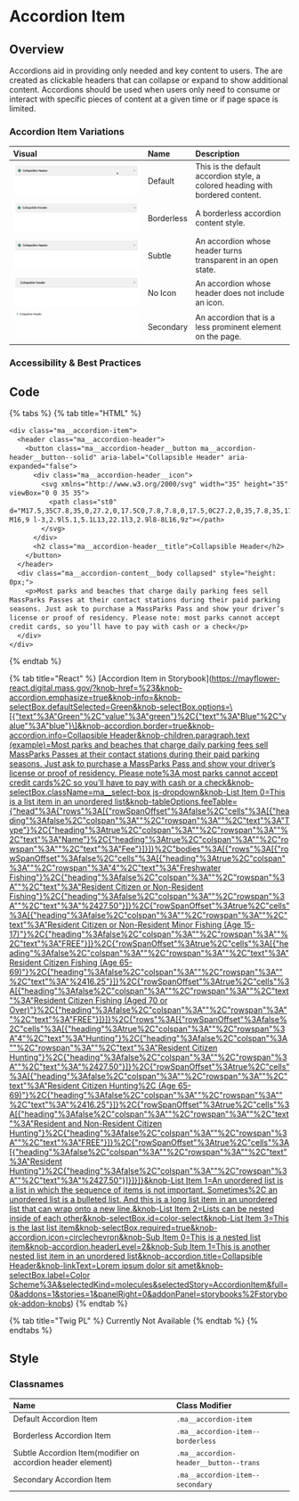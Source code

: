 # Accordion Item

## Overview

Accordions aid in providing only needed and key content to users. The are created as clickable headers that can collapse or expand to show additional content. Accordions should be used when users only need to consume or interact with specific pieces of content at a given time or if page space is limited.

### Accordion Item Variations

| Visual | Name | Description |
| :--- | :--- | :--- |
| ![](../../.gitbook/assets/accordiondefault.gif) | Default | This is the default accordion style, a colored heading with bordered content. |
| ![](../../.gitbook/assets/accordion-borderless.gif) | Borderless | A borderless accordion content style. |
| ![](../../.gitbook/assets/accordion-subtle.gif) | Subtle | An accordion whose header turns transparent  in an open state. |
| ![](../../.gitbook/assets/accordionnoicon.gif) | No Icon | An accordion whose header does not include an icon. |
| ![](../../.gitbook/assets/accordionsecondary.gif) | Secondary | An accordion that is a less prominent element on the page. |

### Accessibility & Best Practices

## Code

{% tabs %}
{% tab title="HTML" %}
```markup
<div class="ma__accordion-item">
  <header class="ma__accordion-header">
    <button class="ma__accordion-header__button ma__accordion-header__button--solid" aria-label="Collapsible Header" aria-expanded="false">
      <div class="ma__accordion-header__icon">
        <svg xmlns="http://www.w3.org/2000/svg" width="35" height="35" viewBox="0 0 35 35">
          <path class="st0" d="M17.5,35C7.8,35,0,27.2,0,17.5C0,7.8,7.8,0,17.5,0C27.2,0,35,7.8,35,17.5C35,27.2,27.2,35,17.5,35z M16,9 l-3,2.9l5.1,5.1L13,22.1l3,2.9l8-8L16,9z"></path>
        </svg>
      </div>
      <h2 class="ma__accordion-header__title">Collapsible Header</h2>
    </button>
  </header>
  <div class="ma__accordion-content__body collapsed" style="height: 0px;">
    <p>Most parks and beaches that charge daily parking fees sell MassParks Passes at their contact stations during their paid parking seasons. Just ask to purchase a MassParks Pass and show your driver’s license or proof of residency. Please note: most parks cannot accept credit cards, so you’ll have to pay with cash or a check</p>
  </div>
</div>
```
{% endtab %}

{% tab title="React" %}
\[Accordion Item in Storybook\]\([https://mayflower-react.digital.mass.gov/?knob-href=%23&knob-accordion.emphasize=true&knob-info=&knob-selectBox.defaultSelected=Green&knob-selectBox.options=\[{"text"%3A"Green"%2C"value"%3A"green"}%2C{"text"%3A"Blue"%2C"value"%3A"blue"}\]&knob-accordion.border=true&knob-accordion.info=Collapsible Header&knob-children.paragraph.text \(example\)=Most parks and beaches that charge daily parking fees sell MassParks Passes at their contact stations during their paid parking seasons. Just ask to purchase a MassParks Pass and show your driver’s license or proof of residency. Please note%3A most parks cannot accept credit cards%2C so you’ll have to pay with cash or a check&knob-selectBox.className=ma\_\_select-box js-dropdown&knob-List Item 0=This is a list item in an unordered list&knob-tableOptions.feeTable={"head"%3A{"rows"%3A\[{"rowSpanOffset"%3Afalse%2C"cells"%3A\[{"heading"%3Afalse%2C"colspan"%3A""%2C"rowspan"%3A""%2C"text"%3A"Type"}%2C{"heading"%3Atrue%2C"colspan"%3A""%2C"rowspan"%3A""%2C"text"%3A"Name"}%2C{"heading"%3Atrue%2C"colspan"%3A""%2C"rowspan"%3A""%2C"text"%3A"Fee"}\]}\]}%2C"bodies"%3A\[{"rows"%3A\[{"rowSpanOffset"%3Afalse%2C"cells"%3A\[{"heading"%3Atrue%2C"colspan"%3A""%2C"rowspan"%3A"4"%2C"text"%3A"Freshwater Fishing"}%2C{"heading"%3Afalse%2C"colspan"%3A""%2C"rowspan"%3A""%2C"text"%3A"Resident Citizen or Non-Resident Fishing"}%2C{"heading"%3Afalse%2C"colspan"%3A""%2C"rowspan"%3A""%2C"text"%3A"%2427.50"}\]}%2C{"rowSpanOffset"%3Atrue%2C"cells"%3A\[{"heading"%3Afalse%2C"colspan"%3A""%2C"rowspan"%3A""%2C"text"%3A"Resident Citizen or Non-Resident Minor Fishing \(Age 15-17\)"}%2C{"heading"%3Afalse%2C"colspan"%3A""%2C"rowspan"%3A""%2C"text"%3A"FREE"}\]}%2C{"rowSpanOffset"%3Atrue%2C"cells"%3A\[{"heading"%3Afalse%2C"colspan"%3A""%2C"rowspan"%3A""%2C"text"%3A"Resident Citizen Fishing \(Age 65-69\)"}%2C{"heading"%3Afalse%2C"colspan"%3A""%2C"rowspan"%3A""%2C"text"%3A"%2416.25"}\]}%2C{"rowSpanOffset"%3Atrue%2C"cells"%3A\[{"heading"%3Afalse%2C"colspan"%3A""%2C"rowspan"%3A""%2C"text"%3A"Resident Citizen Fishing \(Aged 70 or Over\)"}%2C{"heading"%3Afalse%2C"colspan"%3A""%2C"rowspan"%3A""%2C"text"%3A"FREE"}\]}\]}%2C{"rows"%3A\[{"rowSpanOffset"%3Afalse%2C"cells"%3A\[{"heading"%3Atrue%2C"colspan"%3A""%2C"rowspan"%3A"4"%2C"text"%3A"Hunting"}%2C{"heading"%3Afalse%2C"colspan"%3A""%2C"rowspan"%3A""%2C"text"%3A"Resident Citizen Hunting"}%2C{"heading"%3Afalse%2C"colspan"%3A""%2C"rowspan"%3A""%2C"text"%3A"%2427.50"}\]}%2C{"rowSpanOffset"%3Atrue%2C"cells"%3A\[{"heading"%3Afalse%2C"colspan"%3A""%2C"rowspan"%3A""%2C"text"%3A"Resident Citizen Hunting%2C \(Age 65-69\)"}%2C{"heading"%3Afalse%2C"colspan"%3A""%2C"rowspan"%3A""%2C"text"%3A"%2416.25"}\]}%2C{"rowSpanOffset"%3Atrue%2C"cells"%3A\[{"heading"%3Afalse%2C"colspan"%3A""%2C"rowspan"%3A""%2C"text"%3A"Resident and Non-Resident Citizen Hunting"}%2C{"heading"%3Afalse%2C"colspan"%3A""%2C"rowspan"%3A""%2C"text"%3A"FREE"}\]}%2C{"rowSpanOffset"%3Atrue%2C"cells"%3A\[{"heading"%3Afalse%2C"colspan"%3A""%2C"rowspan"%3A""%2C"text"%3A"Resident Hunting"}%2C{"heading"%3Afalse%2C"colspan"%3A""%2C"rowspan"%3A""%2C"text"%3A"%2427.50"}\]}\]}\]}&knob-List Item 1=An unordered list is a list in which the sequence of items is not important. Sometimes%2C an unordered list is a bulleted list. And this is a long list item in an unordered list that can wrap onto a new line.&knob-List Item 2=Lists can be nested inside of each other&knob-selectBox.id=color-select&knob-List Item 3=This is the last list item&knob-selectBox.required=true&knob-accordion.icon=circlechevron&knob-Sub Item 0=This is a nested list item&knob-accordion.headerLevel=2&knob-Sub Item 1=This is another nested list item in an unordered list&knob-accordion.title=Collapsible Header&knob-linkText=Lorem ipsum dolor sit amet&knob-selectBox.label=Color Scheme%3A&selectedKind=molecules&selectedStory=AccordionItem&full=0&addons=1&stories=1&panelRight=0&addonPanel=storybooks%2Fstorybook-addon-knobs](https://mayflower-react.digital.mass.gov/?knob-href=%23&knob-accordion.emphasize=true&knob-info=&knob-selectBox.defaultSelected=Green&knob-selectBox.options=[{"text"%3A"Green"%2C"value"%3A"green"}%2C{"text"%3A"Blue"%2C"value"%3A"blue"}]&knob-accordion.border=true&knob-accordion.info=Collapsible%20Header&knob-children.paragraph.text%20%28example%29=Most%20parks%20and%20beaches%20that%20charge%20daily%20parking%20fees%20sell%20MassParks%20Passes%20at%20their%20contact%20stations%20during%20their%20paid%20parking%20seasons.%20Just%20ask%20to%20purchase%20a%20MassParks%20Pass%20and%20show%20your%20driver’s%20license%20or%20proof%20of%20residency.%20Please%20note%3A%20most%20parks%20cannot%20accept%20credit%20cards%2C%20so%20you’ll%20have%20to%20pay%20with%20cash%20or%20a%20check&knob-selectBox.className=ma__select-box%20js-dropdown&knob-List%20Item%200=This%20is%20a%20list%20item%20in%20an%20unordered%20list&knob-tableOptions.feeTable={"head"%3A{"rows"%3A[{"rowSpanOffset"%3Afalse%2C"cells"%3A[{"heading"%3Afalse%2C"colspan"%3A""%2C"rowspan"%3A""%2C"text"%3A"Type"}%2C{"heading"%3Atrue%2C"colspan"%3A""%2C"rowspan"%3A""%2C"text"%3A"Name"}%2C{"heading"%3Atrue%2C"colspan"%3A""%2C"rowspan"%3A""%2C"text"%3A"Fee"}]}]}%2C"bodies"%3A[{"rows"%3A[{"rowSpanOffset"%3Afalse%2C"cells"%3A[{"heading"%3Atrue%2C"colspan"%3A""%2C"rowspan"%3A"4"%2C"text"%3A"Freshwater%20Fishing"}%2C{"heading"%3Afalse%2C"colspan"%3A""%2C"rowspan"%3A""%2C"text"%3A"Resident%20Citizen%20or%20Non-Resident%20Fishing"}%2C{"heading"%3Afalse%2C"colspan"%3A""%2C"rowspan"%3A""%2C"text"%3A"%2427.50"}]}%2C{"rowSpanOffset"%3Atrue%2C"cells"%3A[{"heading"%3Afalse%2C"colspan"%3A""%2C"rowspan"%3A""%2C"text"%3A"Resident%20Citizen%20or%20Non-Resident%20Minor%20Fishing%20%28Age%2015-17%29"}%2C{"heading"%3Afalse%2C"colspan"%3A""%2C"rowspan"%3A""%2C"text"%3A"FREE"}]}%2C{"rowSpanOffset"%3Atrue%2C"cells"%3A[{"heading"%3Afalse%2C"colspan"%3A""%2C"rowspan"%3A""%2C"text"%3A"Resident%20Citizen%20Fishing%20%28Age%2065-69%29"}%2C{"heading"%3Afalse%2C"colspan"%3A""%2C"rowspan"%3A""%2C"text"%3A"%2416.25"}]}%2C{"rowSpanOffset"%3Atrue%2C"cells"%3A[{"heading"%3Afalse%2C"colspan"%3A""%2C"rowspan"%3A""%2C"text"%3A"Resident%20Citizen%20Fishing%20%28Aged%2070%20or%20Over%29"}%2C{"heading"%3Afalse%2C"colspan"%3A""%2C"rowspan"%3A""%2C"text"%3A"FREE"}]}]}%2C{"rows"%3A[{"rowSpanOffset"%3Afalse%2C"cells"%3A[{"heading"%3Atrue%2C"colspan"%3A""%2C"rowspan"%3A"4"%2C"text"%3A"Hunting"}%2C{"heading"%3Afalse%2C"colspan"%3A""%2C"rowspan"%3A""%2C"text"%3A"Resident%20Citizen%20Hunting"}%2C{"heading"%3Afalse%2C"colspan"%3A""%2C"rowspan"%3A""%2C"text"%3A"%2427.50"}]}%2C{"rowSpanOffset"%3Atrue%2C"cells"%3A[{"heading"%3Afalse%2C"colspan"%3A""%2C"rowspan"%3A""%2C"text"%3A"Resident%20Citizen%20Hunting%2C%20%28Age%2065-69%29"}%2C{"heading"%3Afalse%2C"colspan"%3A""%2C"rowspan"%3A""%2C"text"%3A"%2416.25"}]}%2C{"rowSpanOffset"%3Atrue%2C"cells"%3A[{"heading"%3Afalse%2C"colspan"%3A""%2C"rowspan"%3A""%2C"text"%3A"Resident%20and%20Non-Resident%20Citizen%20Hunting"}%2C{"heading"%3Afalse%2C"colspan"%3A""%2C"rowspan"%3A""%2C"text"%3A"FREE"}]}%2C{"rowSpanOffset"%3Atrue%2C"cells"%3A[{"heading"%3Afalse%2C"colspan"%3A""%2C"rowspan"%3A""%2C"text"%3A"Resident%20Hunting"}%2C{"heading"%3Afalse%2C"colspan"%3A""%2C"rowspan"%3A""%2C"text"%3A"%2427.50"}]}]}]}&knob-List%20Item%201=An%20unordered%20list%20is%20a%20list%20in%20which%20the%20sequence%20of%20items%20is%20not%20important.%20Sometimes%2C%20an%20unordered%20list%20is%20a%20bulleted%20list.%20And%20this%20is%20a%20long%20list%20item%20in%20an%20unordered%20list%20that%20can%20wrap%20onto%20a%20new%20line.&knob-List%20Item%202=Lists%20can%20be%20nested%20inside%20of%20each%20other&knob-selectBox.id=color-select&knob-List%20Item%203=This%20is%20the%20last%20list%20item&knob-selectBox.required=true&knob-accordion.icon=circlechevron&knob-Sub%20Item%200=This%20is%20a%20nested%20list%20item&knob-accordion.headerLevel=2&knob-Sub%20Item%201=This%20is%20another%20nested%20list%20item%20in%20an%20unordered%20list&knob-accordion.title=Collapsible%20Header&knob-linkText=Lorem%20ipsum%20dolor%20sit%20amet&knob-selectBox.label=Color%20Scheme%3A&selectedKind=molecules&selectedStory=AccordionItem&full=0&addons=1&stories=1&panelRight=0&addonPanel=storybooks%2Fstorybook-addon-knobs)\)
{% endtab %}

{% tab title="Twig PL" %}
Currently Not Available
{% endtab %}
{% endtabs %}

## Style

### Classnames

| Name | Class Modifier |
| :--- | :--- |
| Default Accordion Item | `.ma__accordion-item` |
| Borderless Accordion Item | `.ma__accordion-item--borderless` |
| Subtle Accordion Item\(modifier on accordion header element\) | `.ma__accordion-header__button--trans` |
| Secondary Accordion Item | `.ma__accordion-item--secondary` |

